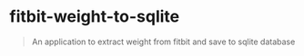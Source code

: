 # fitbit-weight-to-sqlite

> An application to extract weight from fitbit and save to sqlite database

